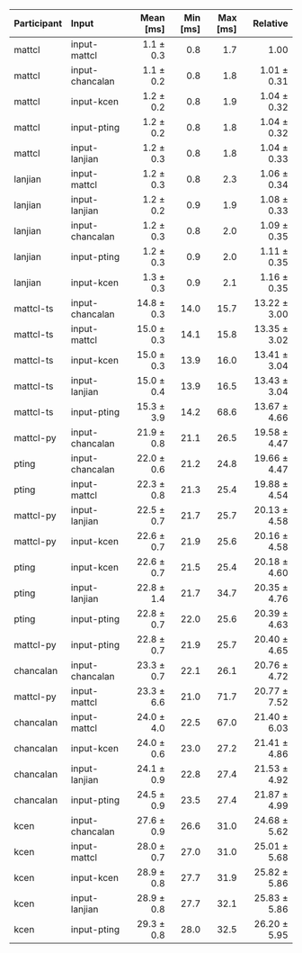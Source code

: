 | Participant | Input | Mean [ms] | Min [ms] | Max [ms] | Relative |
|:---|:---|---:|---:|---:|---:|
| mattcl | input-mattcl | 1.1 ± 0.3 | 0.8 | 1.7 | 1.00 |
| mattcl | input-chancalan | 1.1 ± 0.2 | 0.8 | 1.8 | 1.01 ± 0.31 |
| mattcl | input-kcen | 1.2 ± 0.2 | 0.8 | 1.9 | 1.04 ± 0.32 |
| mattcl | input-pting | 1.2 ± 0.2 | 0.8 | 1.8 | 1.04 ± 0.32 |
| mattcl | input-lanjian | 1.2 ± 0.3 | 0.8 | 1.8 | 1.04 ± 0.33 |
| lanjian | input-mattcl | 1.2 ± 0.3 | 0.8 | 2.3 | 1.06 ± 0.34 |
| lanjian | input-lanjian | 1.2 ± 0.2 | 0.9 | 1.9 | 1.08 ± 0.33 |
| lanjian | input-chancalan | 1.2 ± 0.3 | 0.8 | 2.0 | 1.09 ± 0.35 |
| lanjian | input-pting | 1.2 ± 0.3 | 0.9 | 2.0 | 1.11 ± 0.35 |
| lanjian | input-kcen | 1.3 ± 0.3 | 0.9 | 2.1 | 1.16 ± 0.35 |
| mattcl-ts | input-chancalan | 14.8 ± 0.3 | 14.0 | 15.7 | 13.22 ± 3.00 |
| mattcl-ts | input-mattcl | 15.0 ± 0.3 | 14.1 | 15.8 | 13.35 ± 3.02 |
| mattcl-ts | input-kcen | 15.0 ± 0.3 | 13.9 | 16.0 | 13.41 ± 3.04 |
| mattcl-ts | input-lanjian | 15.0 ± 0.4 | 13.9 | 16.5 | 13.43 ± 3.04 |
| mattcl-ts | input-pting | 15.3 ± 3.9 | 14.2 | 68.6 | 13.67 ± 4.66 |
| mattcl-py | input-chancalan | 21.9 ± 0.8 | 21.1 | 26.5 | 19.58 ± 4.47 |
| pting | input-chancalan | 22.0 ± 0.6 | 21.2 | 24.8 | 19.66 ± 4.47 |
| pting | input-mattcl | 22.3 ± 0.8 | 21.3 | 25.4 | 19.88 ± 4.54 |
| mattcl-py | input-lanjian | 22.5 ± 0.7 | 21.7 | 25.7 | 20.13 ± 4.58 |
| mattcl-py | input-kcen | 22.6 ± 0.7 | 21.9 | 25.6 | 20.16 ± 4.58 |
| pting | input-kcen | 22.6 ± 0.7 | 21.5 | 25.4 | 20.18 ± 4.60 |
| pting | input-lanjian | 22.8 ± 1.4 | 21.7 | 34.7 | 20.35 ± 4.76 |
| pting | input-pting | 22.8 ± 0.7 | 22.0 | 25.6 | 20.39 ± 4.63 |
| mattcl-py | input-pting | 22.8 ± 0.7 | 21.9 | 25.7 | 20.40 ± 4.65 |
| chancalan | input-chancalan | 23.3 ± 0.7 | 22.1 | 26.1 | 20.76 ± 4.72 |
| mattcl-py | input-mattcl | 23.3 ± 6.6 | 21.0 | 71.7 | 20.77 ± 7.52 |
| chancalan | input-mattcl | 24.0 ± 4.0 | 22.5 | 67.0 | 21.40 ± 6.03 |
| chancalan | input-kcen | 24.0 ± 0.6 | 23.0 | 27.2 | 21.41 ± 4.86 |
| chancalan | input-lanjian | 24.1 ± 0.9 | 22.8 | 27.4 | 21.53 ± 4.92 |
| chancalan | input-pting | 24.5 ± 0.9 | 23.5 | 27.4 | 21.87 ± 4.99 |
| kcen | input-chancalan | 27.6 ± 0.9 | 26.6 | 31.0 | 24.68 ± 5.62 |
| kcen | input-mattcl | 28.0 ± 0.7 | 27.0 | 31.0 | 25.01 ± 5.68 |
| kcen | input-kcen | 28.9 ± 0.8 | 27.7 | 31.9 | 25.82 ± 5.86 |
| kcen | input-lanjian | 28.9 ± 0.8 | 27.7 | 32.1 | 25.83 ± 5.86 |
| kcen | input-pting | 29.3 ± 0.8 | 28.0 | 32.5 | 26.20 ± 5.95 |
